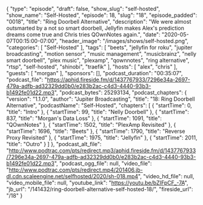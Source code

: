 {
  "type": "episode",
  "draft": false,
  "show_slug": "self-hosted",
  "show_name": "Self-Hosted",
  "episode": 18,
  "slug": "18",
  "episode_padded": "0018",
  "title": "Ring Doorbell Alternative",
  "description": "We were almost outsmarted by a not so smart doorbell, Jellyfin makes Alex's prediction dreams come true and Chris tries QOwnNotes again.",
  "date": "2020-05-07T00:15:00-07:00",
  "header_image": "/images/shows/self-hosted.png",
  "categories": [
    "Self-Hosted"
  ],
  "tags": [
    "beets",
    "jellyfin for roku",
    "jupiter broadcasting",
    "motion sensor",
    "music management",
    "musicbrainz",
    "nelly smart doorbell",
    "plex music",
    "plexamp",
    "qownnotes",
    "ring alternative",
    "rtsp",
    "self-hosted",
    "shinobi",
    "traefik"
  ],
  "hosts": [
    "alex",
    "chris"
  ],
  "guests": [
    "morgan"
  ],
  "sponsors": [],
  "podcast_duration": "00:35:07",
  "podcast_file": "https://aphid.fireside.fm/d/1437767933/7296e34a-2697-479a-adfb-ad32329dd0b0/e283b2ac-c4d3-4440-93b3-b1492fe01d22.mp3",
  "podcast_bytes": 25293134,
  "podcast_chapters": {
    "version": "1.1.0",
    "author": "Jupiter Broadcasting",
    "title": "18: Ring Doorbell Alternative",
    "podcastName": "Self-Hosted",
    "chapters": [
      {
        "startTime": 0,
        "title": "Intro"
      },
      {
        "startTime": 99,
        "title": "Nelly Doorbell"
      },
      {
        "startTime": 837,
        "title": "Morgan's Data Loss"
      },
      {
        "startTime": 1091,
        "title": "QOwnNotes"
      },
      {
        "startTime": 1502,
        "title": "PlexAmp Revisited"
      },
      {
        "startTime": 1696,
        "title": "Beets"
      },
      {
        "startTime": 1790,
        "title": "Reverse Proxy Revisited"
      },
      {
        "startTime": 1975,
        "title": "Jellyfin"
      },
      {
        "startTime": 2011,
        "title": "Outro"
      }
    ]
  },
  "podcast_alt_file": "http://www.podtrac.com/pts/redirect.mp3/aphid.fireside.fm/d/1437767933/7296e34a-2697-479a-adfb-ad32329dd0b0/e283b2ac-c4d3-4440-93b3-b1492fe01d22.mp3",
  "podcast_ogg_file": null,
  "video_file": "http://www.podtrac.com/pts/redirect.mp4/201406.jb-dl.cdn.scaleengine.net/selfhosted/2020/sh-018.mp4",
  "video_hd_file": null,
  "video_mobile_file": null,
  "youtube_link": "https://youtu.be/bZIFpCF_-7A",
  "jb_url": "/141432/ring-doorbell-alternative-self-hosted-18/",
  "fireside_url": "/18"
}

